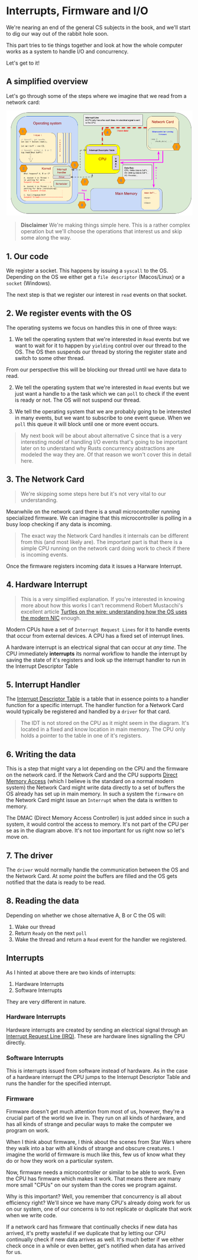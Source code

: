 # Interrupts, Firmware and I/O

We're nearing an end of the general CS subjects in the book, and we'll start
to dig our way out of the rabbit hole soon.

This part tries to tie things together and look at how the whole computer works
as a system to handle I/O and concurrency. 

Let's get to it!

## A simplified overview 

Let's go through some of the steps where we imagine that we read from a
network card:

![Simplified Overview](./images/AsyncBasicsSimplified.png)

> **Disclaimer**
> We're making things simple here. This is a rather complex operation but we'll
> choose the operations that interest us and skip some along the way.

## 1. Our code

We register a socket. This happens by issuing a `syscall` to the OS. Depending
on the OS we either get a  `file descriptor` (Macos/Linux) or a `socket` (Windows).

The next step is that we register our interest in `read` events on that socket.

## 2. We register events with the OS
The operating systems we focus on handles this in one of three ways:

1. We tell the operating system that we're interested in `Read` events but we want
to wait for it to happen by `yielding` control over our thread to the OS. The OS
then suspends our thread by storing the register state and switch to some other 
thread. 

From our perspective this will be blocking our thread until we have data to read.

2. We tell the operating system that we're interested in `Read` events but we
just want a handle to a the task which we can `poll` to check if the event is
ready or not. The OS will not suspend our thread.

3. We tell the operating system that we are probably going to be interested in 
many events, but we want to subscribe to one event queue. When we `poll` this
queue it will block until one or more event occurs.  

> My next book will be about about alternative C since that is a very interesting
> model of handling I/O events that's going to be important later on to understand 
> why Rusts concurrency abstractions are modeled the way they are. Of that reason 
> we won't cover this in detail here.

## 3. The Network Card

> We're skipping some steps here but it's not very vital to our understanding. 

Meanwhile on the network card there is a small microcontroller running 
specialized firmware. We can imagine that this microcontroller is polling in a
busy loop checking if any data is incoming. 

> The exact way the Network Card handles it internals can be different from this
> (and most likely are). The important part is that there is a simple CPU running
> on the network card doing work to check if there is incoming events.

Once the firmware registers incoming data it issues a Harware Interrupt.

## 4. Hardware Interrupt

> This is a very simplified explanation. If you're interested in knowing more
> about how this works I can't recommend Robert Mustacchi's excellent article
[Turtles on the wire: understanding how the OS uses the modern NIC](https://www.joyent.com/blog/virtualizing-nics) enough.

Modern CPUs have a set of `Interrupt Request Lines` for it to handle events that occur from
external devices. A CPU has a fixed set of interrupt lines.

A hardware interrupt is an electrical signal that can occur at _any time_. The 
CPU immediately **interrupts** its normal workflow to handle the interrupt by
saving the state of it's registers and look up the interrupt handler to run in
the Interrupt Descriptor Table

## 5. Interrupt Handler

The [Interrupt Descriptor Table](https://en.wikipedia.org/wiki/Interrupt_descriptor_table) is a table that in essence points to a handler function for a specific interrupt. The handler function for a Network Card would typically be registered and handled by a `driver` for that card.

> The IDT is not stored on the CPU as it might seem in the diagram. It's located
> in a fixed and know location in main memory. The CPU only holds a pointer to the
> table in one of it's registers.

## 6. Writing the data

This is a step that might vary a lot depending on the CPU and the firmware on the
network card. If the Network Card and the CPU supports [Direct Memory Access](https://en.wikipedia.org/wiki/Direct_memory_access) (which 
I believe is the standard on a normal modern system) the Network Card might write
data directly to a set of buffers the OS already has set up in main memory. In such a
system the `firmware` on the Network Card might issue an `Interrupt` when the data
is written to memory.

The DMAC (Direct Memory Access Controller) is just added since in such a system,
it would control the access to memory. It's not part of the CPU per se as in the
diagram above. It's not too important for us right now so let's move on.

## 7. The driver

The `driver` would normally handle the communication between the OS and the Network Card.
At _some point_ the buffers are filled and the OS gets notified that the data is ready
to be read. 

## 8. Reading the data

Depending on whether we chose alternative A, B or C the OS will:

1. Wake our thread
2. Return `Ready` on the next `poll`
3. Wake the thread and return a `Read` event for the handler we registered.


## Interrupts

As I hinted at above there are two kinds of interrupts:

1. Hardware Interrupts
2. Software Interrupts

They are very different in nature.

### Hardware Interrupts

Hardware interrupts are created by sending an electrical signal through an [Interrupt Request Line (IRQ)](https://en.wikipedia.org/wiki/Interrupt_request_(PC_architecture)#x86_IRQs). These are hardware lines signalling the CPU directly. 

### Software Interrupts

This is interrupts issued from software instead of hardware. As in the case of a hardware interrupt the CPU jumps to the Interrupt Descriptor Table and runs the handler for the specified interrupt.


### Firmware

Firmware doesn't get much attention from most of us, however, they're a crucial part of the world we live in. They run on all kinds of hardware, and has all kinds of strange and peculiar ways to make the computer we program on work.

When I think about firmware, I think about the scenes from Star Wars where they walk into a bar with all kinds of strange and obscure creatures. I imagine the world of firmware is much like this, few us of know what they do or how they work on a particular system.

Now, firmware needs a microcontroller or similar to be able to work. Even the CPU has firmware which makes it work. That means there are many more small "CPUs" on our system than the cores we program against.

Why is this important? Well, you remember that concurrency is all about efficiency right? We'll since we have many CPU's already doing work for us on our system, one of our concerns is to not replicate or duplicate that work when we write code.

If a network card has firmware that continually checks if new data has arrived, it's pretty wasteful if we duplicate that by letting our CPU continually check if new data arrives as well. It's much better if we either check once in a while or even better, get's notified when data has arrived for us.

